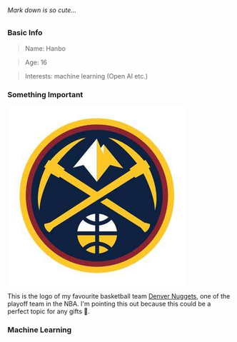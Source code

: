 ###### Mark down is so cute...


### Basic Info

> Name: Hanbo

> Age: 16

> Interests: machine learning (Open AI etc.)

### Something Important
![Denver Nuggets](/Trash%20Can/Nuggets.jpg)

This is the logo of my favourite basketball team [Denver Nuggets](https://en.wikipedia.org/wiki/Denver_Nuggets), one of the playoff team in the NBA. I'm pointing this out because this could be a perfect topic for any gifts :gift:.

### Machine Learning

